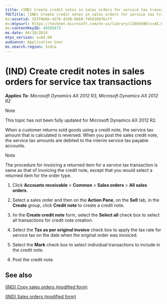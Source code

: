 ```yaml
---
title: (IND) Create credit notes in sales orders for service tax transactions
TOCTitle: (IND) Create credit notes in sales orders for service tax transactions
ms:assetid: 325f4b6b-4276-43d6-bb69-745816876cff
ms:mtpsurl: https://technet.microsoft.com/en-us/library/JJ664596(v=AX.60)
ms:contentKeyID: 49385673
ms.date: 04/18/2014
mtps_version: v=AX.60
audience: Application User
ms.search.region: India
---
```


# (IND) Create credit notes in sales orders for service tax transactions 


_**Applies To:** Microsoft Dynamics AX 2012 R3, Microsoft Dynamics AX 2012 R2_


> [!NOTE]
> <P>This topic has not been fully updated for Microsoft Dynamics AX 2012 R2.</P>



When a customer returns sold goods using a credit note, the service tax amount that is calculated is reversed. When you post the sales credit note, the service tax amounts are debited to the interim service tax payable accounts.


> [!NOTE]
> <P>The procedure for invoicing a returned item for a service tax transaction is same as that of invoicing the credit note, except that you would select a returned item for the order type.</P>



1.  Click **Accounts receivable** \> **Common** \> **Sales orders** \> **All sales orders**.

2.  Select a sales order and then on the **Action Pane**, on the **Sell** tab, in the **Create** group, click **Credit note** to create a credit note.

3.  Iin the **Create credit note** form, select the **Select all** check box to select all transactions for credit note creation.

4.  Select the **Tax as per original invoice** check box to apply the tax rate for service tax on the date when the original order was invoiced.

5.  Select the **Mark** check box to select individual transactions to include in the credit note.

6.  Post the credit note.

## See also

[(IND) Copy sales orders (modified form)](https://technet.microsoft.com/en-us/library/jj664849\(v=ax.60\))

[(IND) Sales orders (modified form)](https://technet.microsoft.com/en-us/library/jj677998\(v=ax.60\))

  


